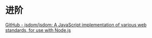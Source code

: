 # 进阶


[GitHub - jsdom/jsdom: A JavaScript implementation of various web standards, for use with Node.js](https://github.com/jsdom/jsdom)